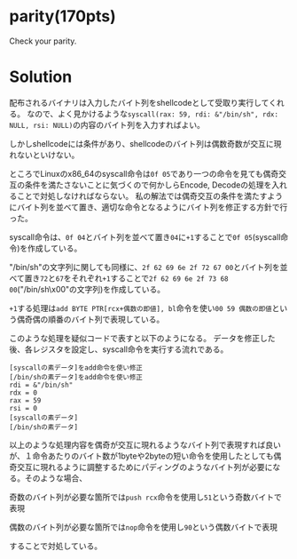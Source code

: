 # parity(170pts)
Check your parity.

# Solution
配布されるバイナリは入力したバイト列をshellcodeとして受取り実行してくれる。
なので、よく見かけるような`syscall(rax: 59, rdi: &"/bin/sh", rdx: NULL, rsi: NULL)`の内容のバイト列を入力すればよい。

しかしshellcodeには条件があり、shellcodeのバイト列は偶数奇数が交互に現れないといけない。

ところでLinuxのx86_64のsyscall命令は`0f 05`であり一つの命令を見ても偶奇交互の条件を満たさないことに気づくので何かしらEncode, Decodeの処理を入れることで対処しなければならない。
私の解法では偶奇交互の条件を満たすようにバイト列を並べて置き、適切な命令となるようにバイト列を修正する方針で行った。

syscall命令は、`0f 04`とバイト列を並べて置き`04`に`+1`することで`0f 05`(syscall命令)を作成している。

"/bin/sh"の文字列に関しても同様に、`2f 62 69 6e 2f 72 67 00`とバイト列を並べて置き`72`と`67`をそれぞれ`+1`することで`2f 62 69 6e 2f 73 68 00`("/bin/sh\x00"の文字列)を作成している。

`+1`する処理は`add BYTE PTR[rcx+偶数の即値], bl`命令を使い`00 59 偶数の即値`という偶奇偶の順番のバイト列で表現している。

このような処理を疑似コードで表すと以下のようになる。
データを修正した後、各レジスタを設定し、syscall命令を実行する流れである。

```
[syscallの素データ]をadd命令を使い修正
[/bin/shの素データ]をadd命令を使い修正
rdi = &"/bin/sh"
rdx = 0
rax = 59
rsi = 0
[syscallの素データ]
[/bin/shの素データ]
```

以上のような処理内容を偶奇が交互に現れるようなバイト列で表現すれば良いが、１命令あたりのバイト数が1byteや2byteの短い命令を使用したとしても偶奇交互に現れるように調整するためにパディングのようなバイト列が必要になる。そのような場合、

奇数のバイト列が必要な箇所では`push rcx`命令を使用し`51`という奇数バイトで表現

偶数のバイト列が必要な箇所では`nop`命令を使用し`90`という偶数バイトで表現

することで対処している。

